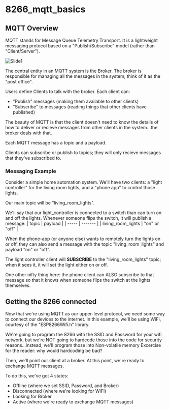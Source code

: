 # 8266_mqtt_basics

## MQTT Overview

MQTT stands for Message Queue Telemetry Transport.  It is a lightweight messaging protocol based on a "Publish/Subscribe" model (rather than "Client/Server").

![Slide1](https://github.com/gsalaman/8266_mqtt_basics/assets/43499190/4ef1422d-7050-4fb4-aabd-ed340ee50233)

The central entity in an MQTT system is the Broker.  The broker is responsible for managing all the messages in the system; think of it as the "post office".

Users define Clients to talk with the broker.  Each client can:
* "Publish" messages (making them available to other clients)
* "Subscribe" to messages (reading things that other clients have published)

The beauty of MQTT is that the client doesn't need to know the details of how to deliver or recieve messages from other clients in the system...the broker deals with that.

Each MQTT message has a topic and a payload.

Clients can subscribe or publish to topics; they will only recieve messages that they've subscribed to.  

### Messaging Example
Consider a simple home automation system.  We'll have two clients: a "light controller" for the living room lights, and a "phone app" to control those lights.

Our main topic will be "living_room_lights". 

We'll say that our light_controller is connected to a switch than can turn on and off the lights.  Whenever someone flips the switch, it will publish a message:
| topic | payload |
| ----- | ------- |
| living_room_lights | "on" or "off" |

When the phone-app (or anyone else) wants to remotely turn the lights on or off, they can also send a message with the topic "living_room_lights" and payload "on" or "off".

The light controller client will **SUBSCRIBE** to the "living_room_lights" topic; when it sees it, it will set the light either on or off.

One other nifty thing here:  the phone client can ALSO subscribe to that message so that it knows when someone flips the switch at the lights themselves.


## Getting the 8266 connected
Now that we're using MQTT as our upper-level protocol, we need some way to connect our devices to the internet.  In this example, we'll be using WiFi, courtesy of the "ESP8266Wifi.h" library.

We're going to program the 8266 with the SSID and Password for your wifi network, but we're NOT going to hardcode those into the code for security reasons...instead, we'll program those into Non-volatile memory  Excercise for the reader:  why would hardcoding be bad?

Then, we'll point our client at a broker.  At this point, we're ready to exchange MQTT messages.

To do this, we've got 4 states:
* Offline (where we set SSID, Password, and Broker)
* Disconnected (where we're looking for WiFi)
* Looking for Broker
* Active (where we're ready to exchange MQTT messages)





 
